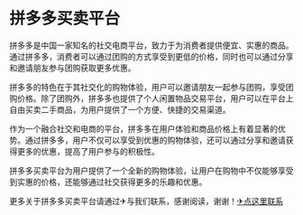 # 拼多多买卖平台

拼多多是中国一家知名的社交电商平台，致力于为消费者提供便宜、实惠的商品。通过拼多多，消费者可以通过团购的方式享受到更低的价格，同时也可以通过分享和邀请朋友参与团购获取更多优惠。

拼多多的特色在于其社交化的购物体验，用户可以邀请朋友一起参与团购，享受团购价格。除了团购外，拼多多也提供了个人闲置物品交易平台，用户可以在平台上自由买卖二手商品，为用户提供了一个方便、快捷的交易渠道。

作为一个融合社交和电商的平台，拼多多在用户体验和商品价格上有着显著的优势。通过拼多多，用户不仅可以享受到优惠的购物体验，还可以通过分享和邀请获得更多的优惠，提高了用户参与的积极性。

拼多多买卖平台为用户提供了一个全新的购物体验，让用户在购物中不仅能够享受到实惠的价格，还能够通过社交获得更多的乐趣和优惠。

更多关于拼多多买卖平台请通过✈与我们联系，感谢阅读，谢谢！[✈点这里联系](https://c.k02.cc)